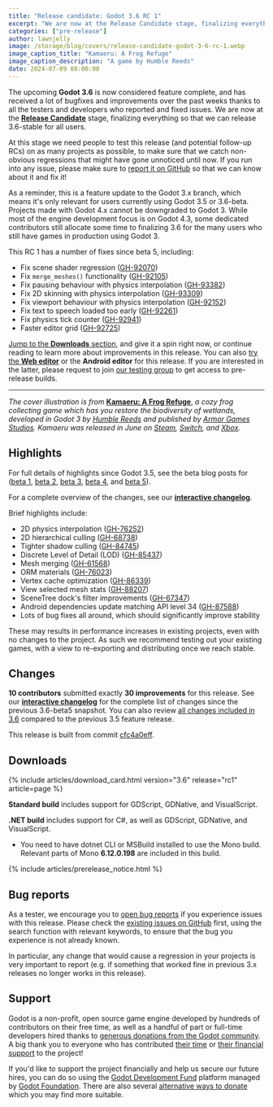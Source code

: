 ```yaml
---
title: "Release candidate: Godot 3.6 RC 1"
excerpt: "We are now at the Release Candidate stage, finalizing everything so that we can release 3.6-stable for all users."
categories: ["pre-release"]
author: lawnjelly
image: /storage/blog/covers/release-candidate-godot-3-6-rc-1.webp
image_caption_title: "Kamaeru: A Frog Refuge"
image_caption_description: "A game by Humble Reeds"
date: 2024-07-09 08:00:00
---
```


The upcoming **Godot 3.6** is now considered feature complete, and has received a lot of bugfixes and improvements over the past weeks thanks to all the testers and developers who reported and fixed issues. We are now at the [**Release Candidate**](https://en.wikipedia.org/wiki/Software_release_life_cycle#Release_candidate) stage, finalizing everything so that we can release 3.6-stable for all users.

At this stage we need people to test this release (and potential follow-up RCs) on as many projects as possible, to make sure that we catch non-obvious regressions that might have gone unnoticed until now. If you run into any issue, please make sure to [report it on GitHub](https://github.com/godotengine/godot/issues) so that we can know about it and fix it!

As a reminder, this is a feature update to the Godot 3.x branch, which means it's only relevant for users currently using Godot 3.5 or 3.6-beta. Projects made with Godot 4.x cannot be downgraded to Godot 3. While most of the engine development focus is on Godot 4.3, some dedicated contributors still allocate some time to finalizing 3.6 for the many users who still have games in production using Godot 3.

This RC 1 has a number of fixes since beta 5, including:

- Fix scene shader regression ([GH-92070](https://github.com/godotengine/godot/pull/92070))
- Fix `merge_meshes()` functionality ([GH-92105](https://github.com/godotengine/godot/pull/92105))
- Fix pausing behaviour with physics interpolation ([GH-93382](https://github.com/godotengine/godot/pull/93382))
- Fix 2D skinning with physics interpolation ([GH-93309](https://github.com/godotengine/godot/pull/93309))
- Fix viewport behaviour with physics interpolation ([GH-92152](https://github.com/godotengine/godot/pull/92152))
- Fix text to speech loaded too early ([GH-92261](https://github.com/godotengine/godot/pull/92261))
- Fix physics tick counter ([GH-92941](https://github.com/godotengine/godot/pull/92941))
- Faster editor grid ([GH-92725](https://github.com/godotengine/godot/pull/92725))

[Jump to the **Downloads** section](#downloads), and give it a spin right now, or continue reading to learn more about improvements in this release. You can also [try the **Web editor**](https://editor.godotengine.org/releases/) or the **Android editor** for this release. If you are interested in the latter, please request to join [our testing group](https://groups.google.com/g/godot-testers) to get access to pre-release builds.

---

*The cover illustration is from* [**Kamaeru: A Frog Refuge**](https://www.kamaeru.com/), *a cozy frog collecting game which has you restore the biodiversity of wetlands, developed in Godot 3 by [Humble Reeds](https://humblereeds.fr/) and published by [Armor Games Studios](https://armorgamesstudios.com/). Kamaeru was released in June on [Steam](https://store.steampowered.com/app/1978150/Kamaeru_A_Frog_Refuge/?curator_clanid=41324400), [Switch](https://www.nintendo.com/store/products/kamaeru-a-frog-refuge-switch/), and [Xbox](https://www.xbox.com/games/store/kamaeru-a-frog-refuge/9nj0nc3vvjjc).*

## Highlights

For full details of highlights since Godot 3.5, see the beta blog posts for ([beta 1](/article/dev-snapshot-godot-3-6-beta-1/), [beta 2](/article/dev-snapshot-godot-3-6-beta-2/), [beta 3](/article/dev-snapshot-godot-3-6-beta-3/), [beta 4](/article/dev-snapshot-godot-3-6-beta-4/), and [beta 5](/article/dev-snapshot-godot-3-6-beta-5/)).

For a complete overview of the changes, see our [**interactive changelog**](https://godotengine.github.io/godot-interactive-changelog/#3.6).

Brief highlights include:

* 2D physics interpolation ([GH-76252](https://github.com/godotengine/godot/pull/76252))
* 2D hierarchical culling ([GH-68738](https://github.com/godotengine/godot/pull/68738))
* Tighter shadow culling ([GH-84745](https://github.com/godotengine/godot/pull/84745))
* Discrete Level of Detail (LOD) ([GH-85437](https://github.com/godotengine/godot/pull/85437))
* Mesh merging ([GH-61568](https://github.com/godotengine/godot/pull/61568))
* ORM materials ([GH-76023](https://github.com/godotengine/godot/pull/76023))
* Vertex cache optimization ([GH-86339](https://github.com/godotengine/godot/pull/86339))
* View selected mesh stats ([GH-88207](https://github.com/godotengine/godot/pull/88207))
* SceneTree dock's filter improvements ([GH-67347](https://github.com/godotengine/godot/pull/67347))
* Android dependencies update matching API level 34 ([GH-87588](https://github.com/godotengine/godot/pull/87588))
* Lots of bug fixes all around, which should significantly improve stability

These may results in performance increases in existing projects, even with no changes to the project. As such we recommend testing out your existing games, with a view to re-exporting and distributing once we reach stable.

## Changes

**10 contributors** submitted exactly **30 improvements** for this release. See our [**interactive changelog**](https://godotengine.github.io/godot-interactive-changelog/#3.6-rc1) for the complete list of changes since the previous 3.6-beta5 snapshot. You can also review [all changes included in 3.6](https://godotengine.github.io/godot-interactive-changelog/#3.6) compared to the previous 3.5 feature release.

This release is built from commit [cfc4a0eff](https://github.com/godotengine/godot/commit/cfc4a0eff029c3bda6df061465f9a6b6c66b9f01).

## Downloads

{% include articles/download_card.html version="3.6" release="rc1" article=page %}

**Standard build** includes support for GDScript, GDNative, and VisualScript.

**.NET build** includes support for C#, as well as GDScript, GDNative, and VisualScript.
- You need to have dotnet CLI or MSBuild installed to use the Mono build. Relevant parts of Mono **6.12.0.198** are included in this build.

{% include articles/prerelease_notice.html %}

## Bug reports

As a tester, we encourage you to [open bug reports](https://github.com/godotengine/godot/issues) if you experience issues with this release. Please check the [existing issues on GitHub](https://github.com/godotengine/godot/issues) first, using the search function with relevant keywords, to ensure that the bug you experience is not already known.

In particular, any change that would cause a regression in your projects is very important to report (e.g. if something that worked fine in previous 3.x releases no longer works in this release).

## Support

Godot is a non-profit, open source game engine developed by hundreds of contributors on their free time, as well as a handful of part or full-time developers hired thanks to [generous donations from the Godot community](https://fund.godotengine.org/). A big thank you to everyone who has contributed [their time](https://github.com/godotengine/godot/blob/master/AUTHORS.md) or [their financial support](https://github.com/godotengine/godot/blob/master/DONORS.md) to the project!

If you'd like to support the project financially and help us secure our future hires, you can do so using the [Godot Development Fund](https://fund.godotengine.org/) platform managed by [Godot Foundation](https://godot.foundation/). There are also several [alternative ways to donate](/donate) which you may find more suitable.
